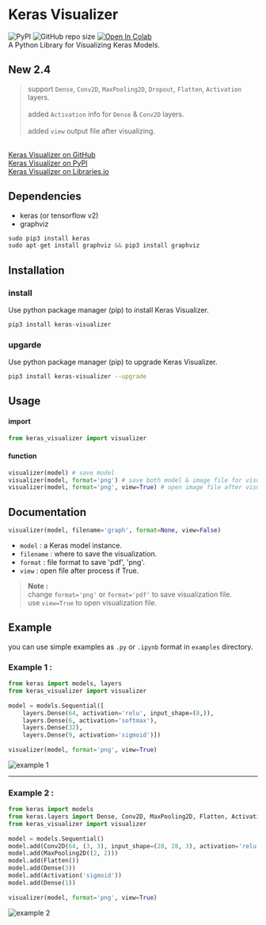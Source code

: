 # Keras Visualizer
![PyPI](https://img.shields.io/pypi/v/keras-visualizer) ![GitHub repo size](https://img.shields.io/github/repo-size/lordmahyar/keras-visualizer)
[![Open In Colab](https://colab.research.google.com/assets/colab-badge.svg)](https://colab.research.google.com/github/lordmahyar/keras-visualizer/)\
A Python Library for Visualizing Keras Models.

## New 2.4
> support `Dense`, `Conv2D`, `MaxPooling2D`, `Dropout`, `Flatten`, `Activation` layers.\
\
> added `Activation` info for `Dense` & `Conv2D` layers.\
\
> added `view` output file after visualizing.

\
[Keras Visualizer on GitHub](https://github.com/lordmahyar/keras-visualizer) \
[Keras Visualizer on PyPI](https://pypi.org/project/keras-visualizer/) \
[Keras Visualizer on Libraries.io](https://libraries.io/pypi/keras-visualizer)

## Dependencies

* keras (or tensorflow v2)
* graphviz
```python
sudo pip3 install keras
sudo apt-get install graphviz && pip3 install graphviz
```

## Installation

### install
Use python package manager (pip) to install Keras Visualizer.
```bash
pip3 install keras-visualizer
```

### upgarde
Use python package manager (pip) to upgrade Keras Visualizer.
```bash
pip3 install keras-visualizer --upgrade
```

## Usage
#### import
```python
from keras_visualizer import visualizer
```
#### function
```python
visualizer(model) # save model
visualizer(model, format='png') # save both model & image file for visualizing model
visualizer(model, format='png', view=True) # open image file after visualization
```

## Documentation
```python
visualizer(model, filename='graph', format=None, view=False)
```

* `model` : a Keras model instance.
* `filename` : where to save the visualization.
* `format` : file format to save 'pdf', 'png'.
* `view` : open file after process if True.

> **Note :**\
> change `format='png'` or `format='pdf'` to save visualization file.\
> use `view=True` to open visualization file.

## Example
you can use simple examples as `.py` or `.ipynb` format in `examples` directory.

### Example 1 :
```python
from keras import models, layers  
from keras_visualizer import visualizer  
  
model = models.Sequential([  
    layers.Dense(64, activation='relu', input_shape=(8,)),  
    layers.Dense(6, activation='softmax'),  
    layers.Dense(32),  
    layers.Dense(9, activation='sigmoid')])  
  
visualizer(model, format='png', view=True)
```
![example 1](https://github.com/lordmahyar/keras_visualizer/blob/master/examples/example1_output.png)

---

### Example 2 :
```python
from keras import models  
from keras.layers import Dense, Conv2D, MaxPooling2D, Flatten, Activation  
from keras_visualizer import visualizer  
  
model = models.Sequential()  
model.add(Conv2D(64, (3, 3), input_shape=(28, 28, 3), activation='relu'))  
model.add(MaxPooling2D((2, 2)))  
model.add(Flatten())  
model.add(Dense(3))  
model.add(Activation('sigmoid'))  
model.add(Dense(1))  
  
visualizer(model, format='png', view=True)
```
![example 2](https://github.com/lordmahyar/keras_visualizer/blob/master/examples/example2_output.png)
